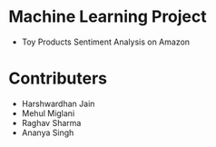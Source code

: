 # Machine Learning Project

- Toy Products Sentiment Analysis on Amazon

# Contributers

- Harshwardhan Jain
- Mehul Miglani
- Raghav Sharma
- Ananya Singh
